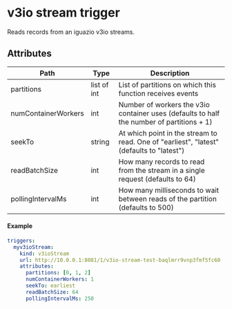 # v3io stream trigger

Reads records from an iguazio v3io streams.

## Attributes

| Path | Type | Description | 
| --- | --- | --- |  
| partitions | list of int | List of partitions on which this function receives events |
| numContainerWorkers | int | Number of workers the v3io container uses (defaults to half the number of partitions + 1) |
| seekTo | string | At which point in the stream to read. One of "earliest", "latest" (defaults to "latest") |
| readBatchSize | int | How many records to read from the stream in a single request (defaults to 64) |
| pollingIntervalMs | int | How many milliseconds to wait between reads of the partition (defaults to 500) |

#### Example

```yaml
triggers:
  myv3ioStream:
    kind: v3ioStream
    url: http://10.0.0.1:8081/1/v3io-stream-test-baqlmrr9vnp3fmf5fc60
    attributes:
      partitions: [0, 1, 2]
      numContainerWorkers: 1
      seekTo: earliest
      readBatchSize: 64
      pollingIntervalMs: 250
```
